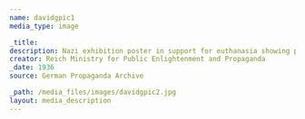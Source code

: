 ```yaml
---
name: davidgpic1
media_type: image

_title: 
description: Nazi exhibition poster in support for euthanasia showing people with disabilities as a burden to the German public
creator: Reich Ministry for Public Enlightenment and Propaganda
_date: 1936
source: German Propaganda Archive

_path: /media_files/images/davidgpic2.jpg 
layout: media_description
--- 
```

